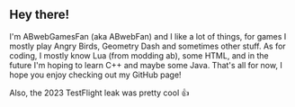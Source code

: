 ## Hey there!
I'm ABwebGamesFan (aka ABwebFan) and I like a lot of things, for games I mostly play Angry Birds, Geometry Dash and sometimes other stuff.
As for coding, I mostly know Lua (from modding ab), some HTML, and in the future I'm hoping to learn C++ and maybe some Java.
That's all for now, I hope you enjoy checking out my GitHub page!

Also, the 2023 TestFlight leak was pretty cool :thumbsup:
